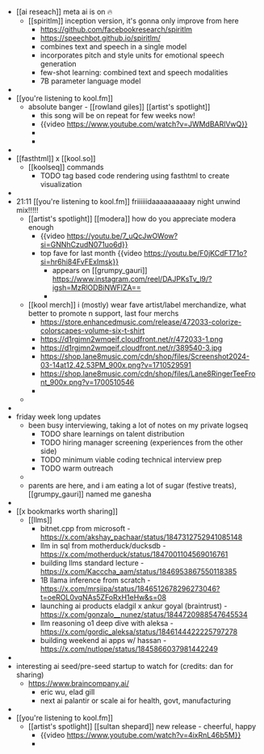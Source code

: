 - [[ai reseach]] meta ai is on 🔥
	- [[spiritlm]] inception version, it's gonna only improve from here
		- https://github.com/facebookresearch/spiritlm
		- https://speechbot.github.io/spiritlm/
		- combines text and speech in a single model
		- incorporates pitch and style units for emotional speech generation
		- few-shot learning: combined text and speech modalities
		- 7B parameter language model
-
- [[you're listening to kool.fm]]
	- absolute banger - [[rowland giles]] [[artist's spotlight]]
		- this song will be on repeat for few weeks now!
		- {{video https://www.youtube.com/watch?v=JWMdBARlVwQ}}
		-
		-
-
- [[fasthtml]] x [[kool.so]]
	- [[koolseq]] commands
		- TODO tag based code rendering using fasthtml to create visualization
-
- 21:11 [[you're listening to kool.fm]] friiiiiidaaaaaaaaaay night unwind mix!!!!!
	- [[artist's spotlight]] [[modera]] how do you appreciate modera enough
		- {{video https://youtu.be/7_uQcJwOWow?si=GNNhCzudN071uo6d}}
		- top fave for last month {{video https://youtu.be/F0jKCdFT71o?si=hr6hi84FvFExImsk}}
			- appears on [[grumpy_gauri]] https://www.instagram.com/reel/DAJPKsTv_l9/?igsh=MzRlODBiNWFlZA==
			-
	- [[kool merch]] i (mostly) wear fave artist/label merchandize, what better to promote n support, last four merchs
		- https://store.enhancedmusic.com/release/472033-colorize-colorscapes-volume-six-t-shirt
		- https://d1rgjmn2wmqeif.cloudfront.net/r/472033-1.png
		- https://d1rgjmn2wmqeif.cloudfront.net/r/389540-3.jpg
		- https://shop.lane8music.com/cdn/shop/files/Screenshot2024-03-14at12.42.53PM_900x.png?v=1710529591
		- https://shop.lane8music.com/cdn/shop/files/Lane8RingerTeeFront_900x.png?v=1700510546
		-
	-
-
- friday week long updates
	- been busy interviewing, taking a lot of notes on my private logseq
		- TODO share learnings on talent distribution
		- TODO hiring manager screening (experiences from the other side)
		- TODO minimum viable coding technical interview prep
		- TODO warm outreach
	-
	- parents are here, and i am eating a lot of sugar (festive treats), [[grumpy_gauri]] named me ganesha
-
- [[x bookmarks worth sharing]]
	- [[llms]]
		- bitnet.cpp from microsoft - https://x.com/akshay_pachaar/status/1847312752941085148
		- llm in sql from motherduck/ducksdb - https://x.com/motherduck/status/1847001104569016761
		- building llms standard lecture - https://x.com/Kacccha_aam/status/1846953867550118385
		- 1B llama inference from scratch - https://x.com/mrsiipa/status/1846512678296273046?t=oeROL0vqNAs5ZFoRxH1eHw&s=08
		- launching ai products eladgil x ankur goyal (braintrust) - https://x.com/gonzalo__nunez/status/1844720988547645534
		- llm reasoning o1 deep dive with aleksa - https://x.com/gordic_aleksa/status/1846144422225797278
		- building weekend ai apps w/ hassan - https://x.com/nutlope/status/1845866037981442249
-
- interesting ai seed/pre-seed startup to watch for (credits: dan for sharing)
	- https://www.braincompany.ai/
		- eric wu, elad gill
		- next ai palantir or scale ai for health, govt, manufacturing
-
- [[you're listening to kool.fm]]
	- [[artist's spotlight]] [[sultan shepard]] new release - cheerful, happy
		- {{video https://www.youtube.com/watch?v=4ixRnL46b5M}}
		-